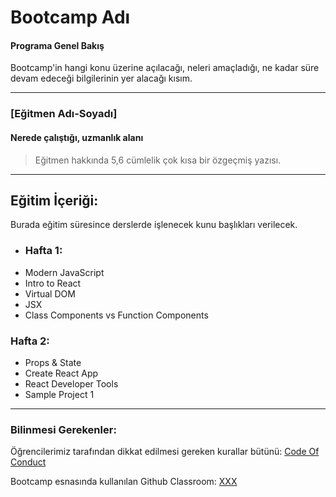 # Bootcamp Adı

#### Programa Genel Bakış
Bootcamp'in hangi konu üzerine açılacağı, neleri amaçladığı, ne kadar süre devam edeceği bilgilerinin yer alacağı kısım.

---

### [Eğitmen Adı-Soyadı]

#### Nerede çalıştığı, uzmanlık alanı

> Eğitmen hakkında 5,6 cümlelik çok kısa bir özgeçmiş yazısı.

---

## Eğitim İçeriği:

Burada eğitim süresince derslerde işlenecek kunu başlıkları verilecek. 

* ### Hafta 1: 
* Modern JavaScript
* Intro to React
* Virtual DOM
* JSX
* Class Components vs Function Components

### Hafta 2: 
* Props & State
* Create React App
* React Developer Tools
* Sample Project 1

---

### Bilinmesi Gerekenler:

Öğrencilerimiz tarafından dikkat edilmesi gereken kurallar bütünü: [Code Of Conduct](https://github.com/Kodluyoruz/Code-Of-Conduct)
 
 Bootcamp esnasında kullanılan Github Classroom: [XXX](#BURAYA-GITHUB-CLASSROOM-LINKİ-GELECEK)
